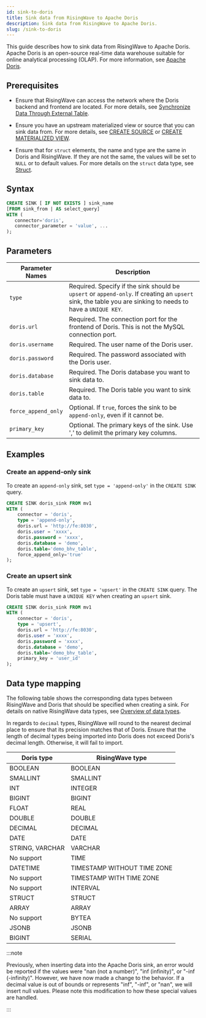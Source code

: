 ```yaml
---
id: sink-to-doris
title: Sink data from RisingWave to Apache Doris
description: Sink data from RisingWave to Apache Doris.
slug: /sink-to-doris
---
```


This guide describes how to sink data from RisingWave to Apache Doris. Apache Doris is an open-source real-time data warehouse suitable for online analytical processing (OLAP). For more information, see [Apache Doris](https://doris.apache.org).

## Prerequisites 

- Ensure that RisingWave can access the network where the Doris backend and frontend are located. For more details, see [Synchronize Data Through External Table](https://doris.apache.org/docs/dev/data-operate/import/import-scenes/external-table-load/).

- Ensure you have an upstream materialized view or source that you can sink data from. For more details, see [CREATE SOURCE](/sql/commands/sql-create-source.md) or [CREATE MATERIALIZED VIEW](/sql/commands/sql-create-mv.md).

- Ensure that for `struct` elements, the name and type are the same in Doris and RisingWave. If they are not the same, the values will be set to `NULL` or to default values. For more details on the `struct` data type, see [Struct](/sql/data-types/data-type-struct.md).

## Syntax 

```sql
CREATE SINK [ IF NOT EXISTS ] sink_name
[FROM sink_from | AS select_query]
WITH (
   connector='doris',
   connector_parameter = 'value', ...
);
```

## Parameters

| Parameter Names | Description |
| --------------- | ---------------------------------------------------------------------- |
| `type`          | Required. Specify if the sink should be `upsert` or `append-only`. If creating an `upsert` sink, the table you are sinking to needs to have a `UNIQUE KEY`. |
| `doris.url`     | Required. The connection port for the frontend of Doris. This is not the MySQL connection port. |
| `doris.username`| Required. The user name of the Doris user. |
| `doris.password`| Required. The password associated with the Doris user. |
| `doris.database`| Required. The Doris database you want to sink data to. |
| `doris.table`   | Required. The Doris table you want to sink data to. |
| `force_append_only`| Optional. If `true`, forces the sink to be `append-only`, even if it cannot be. |
| `primary_key`   | Optional. The primary keys of the sink. Use ',' to delimit the primary key columns. |

## Examples

### Create an append-only sink

To create an `append-only` sink, set `type = 'append-only'` in the `CREATE SINK` query. 

```sql
CREATE SINK doris_sink FROM mv1
WITH (
    connector = 'doris',
    type = 'append-only',
    doris.url = 'http://fe:8030',
    doris.user = 'xxxx',
    doris.password = 'xxxx',
    doris.database = 'demo',
    doris.table='demo_bhv_table',
    force_append_only='true'
);
```

### Create an upsert sink

To create an `upsert` sink, set `type = 'upsert'` in the `CREATE SINK` query. The Doris table must have a `UNIQUE KEY` when creating an `upsert` sink.

```sql
CREATE SINK doris_sink FROM mv1 
WITH (
    connector = 'doris',
    type = 'upsert',
    doris.url = 'http://fe:8030',
    doris.user = 'xxxx',
    doris.password = 'xxxx',
    doris.database = 'demo',
    doris.table='demo_bhv_table',
    primary_key = 'user_id'
);
```

## Data type mapping

The following table shows the corresponding data types between RisingWave and Doris that should be specified when creating a sink. For details on native RisingWave data types, see [Overview of data types](/sql/sql-data-types.md).

In regards to `decimal` types, RisingWave will round to the nearest decimal place to ensure that its precision matches that of Doris. Ensure that the length of decimal types being imported into Doris does not exceed Doris's decimal length. Otherwise, it will fail to import.

| Doris type | RisingWave type |
|------------|-----------------|
|BOOLEAN | BOOLEAN |
|SMALLINT | SMALLINT |
|INT | INTEGER |
|BIGINT | BIGINT |
|FLOAT | REAL |
|DOUBLE | DOUBLE |
|DECIMAL | DECIMAL |
|DATE | DATE |
|STRING, VARCHAR | VARCHAR |
|No support | TIME |
|DATETIME | TIMESTAMP WITHOUT TIME ZONE |
|No support | TIMESTAMP WITH TIME ZONE |
|No support | INTERVAL |
|STRUCT | STRUCT |
|ARRAY | ARRAY |
|No support | BYTEA |
|JSONB | JSONB |
|BIGINT | SERIAL |

:::note

Previously, when inserting data into the Apache Doris sink, an error would be reported if the values were "nan (not a number)", "inf (infinity)", or "-inf (-infinity)". However, we have now made a change to the behavior. If a decimal value is out of bounds or represents "inf", "-inf", or "nan", we will insert null values. Please note this modification to how these special values are handled.

:::
